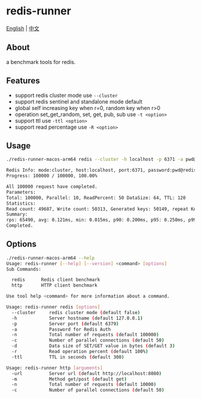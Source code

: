 # redis-runner

[English](README.md) | [中文](README_zh.md)

## About

a benchmark tools for redis.

## Features

- support redis cluster mode use `--cluster`
- support redis sentinel and standalone mode default
- global self increasing key when r=0, random key when r>0
- operation set_get_random, set, get, pub, sub use `-t <option>`
- support ttl use `-ttl <option>`
- support read percentage use `-R <option>`

## Usage

```bash
./redis-runner-macos-arm64 redis --cluster -h localhost -p 6371 -a pwd@redis -n 100000 -c 10 -d 64 -r 0 -R 50 -ttl 120 -t set_get_random
```

```bash
Redis Info: mode:cluster, host:localhost, port:6371, password:pwd@redis, total:100000, parallel:10, dataSize:64, random:0, readPercent:50, ttl:120
Progress: 100000 / 100000, 100.00%

All 100000 request have completed. 
Parameters: 
Total: 100000, Parallel: 10, ReadPercent: 50 DataSize: 64, TTL: 120
Statistics: 
Read count: 49687, Write count: 50313, Generated keys: 50149, repeat Keys:0
Summary: 
rps: 65490, avg: 0.121ms, min: 0.015ms, p90: 0.200ms, p95: 0.250ms, p99: 0.495ms, max: 18.672ms
Completed.
```

## Options

```bash
./redis-runner-macos-arm64 --help
Usage: redis-runner [--help] [--version] <command> [options]
Sub Commands:

  redis      Redis client benchmark 
  http       HTTP client benchmark

Use tool help <command> for more information about a command.

Usage: redis-runner redis [options]
  --cluster     redis cluster mode (default false)
  -h            Server hostname (default 127.0.0.1) 
  -p            Server port (default 6379)
  -a            Password for Redis Auth
  -n            Total number of requests (default 100000)
  -c            Number of parallel connections (default 50)
  -d            Data size of SET/GET value in bytes (default 3)
  -r            Read operation percent (default 100%)
  -ttl          TTL in seconds (default 300)

Usage: redis-runner http [arguments]
  -url          Server url (default http://localhost:8080)
  -m            Method get/post (default get)
  -n            Total number of requests (default 10000)
  -c            Number of parallel connections (default 50)
```